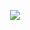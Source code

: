 <p align="center">
    <a>
        <img src="https://imgs.xkcd.com/comics/purity.png" />
    </a>
</p>

